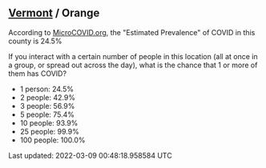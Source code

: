 
## [Vermont](/united-states/vermont) / Orange

According to [MicroCOVID.org](http://microcovid.org),
the "Estimated Prevalence" of COVID in this county is 24.5%

If you interact with a certain number of people in this location
(all at once in a group, or spread out across the day), what is the chance that
1 or more of them has COVID?

- 1 person: 24.5%
- 2 people: 42.9%
- 3 people: 56.9%
- 5 people: 75.4%
- 10 people: 93.9%
- 25 people: 99.9%
- 100 people: 100.0%

Last updated: 2022-03-09 00:48:18.958584 UTC
